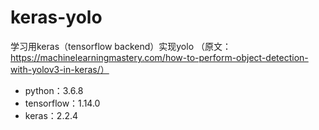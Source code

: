 # keras-yolo
学习用keras（tensorflow  backend）实现yolo
（原文：https://machinelearningmastery.com/how-to-perform-object-detection-with-yolov3-in-keras/）

* python：3.6.8
* tensorflow：1.14.0
* keras：2.2.4
